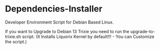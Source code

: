 # Dependencies-Installer
Developer Environment Script for Debian Based Linux.

If you want to Upgrade to Debian 13 Trixie you need to run the upgrade-to-trixie.sh script.
(It Installs Liquorix Kernel by default!!! - You can Customize the script.)
